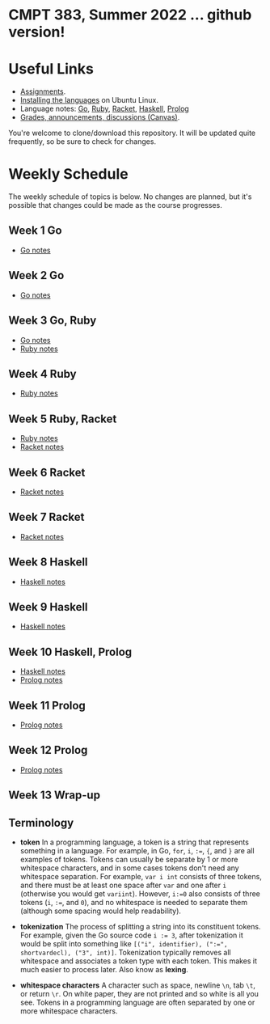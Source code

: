 # CMPT 383, Summer 2022 ... github version!

# Useful Links

- [Assignments](assignments/assignments.md).
- [Installing the languages](install.md) on Ubuntu Linux.
- Language notes: [Go](languages/go/go_notes.md),
  [Ruby](languages/ruby/ruby_notes.md),
  [Racket](languages/racket/racket_notes.md),
  [Haskell](languages/haskell/haskell_notes.md),
  [Prolog](languages/prolog/prolog_notes.md)
- [Grades, announcements, discussions
  (Canvas)](https://canvas.sfu.ca/courses/70067).

You're welcome to clone/download this repository. It will be updated quite
frequently, so be sure to check for changes.


# Weekly Schedule

The weekly schedule of topics is below. No changes are planned, but it's
possible that changes could be made as the course progresses.

## Week 1 Go

- [Go notes](languages/go/go_notes.md) 

## Week 2 Go

- [Go notes](languages/go/go_notes.md) 

## Week 3 Go, Ruby

- [Go notes](languages/go/go_notes.md) 
- [Ruby notes](languages/ruby/ruby_notes.md)

## Week 4 Ruby
- [Ruby notes](languages/ruby/ruby_notes.md)

## Week 5 Ruby, Racket
- [Ruby notes](languages/ruby/ruby_notes.md)
- [Racket notes](languages/racket/racket_notes.md)

## Week 6 Racket
- [Racket notes](languages/racket/racket_notes.md)

## Week 7 Racket
- [Racket notes](languages/racket/racket_notes.md)

## Week 8 Haskell
- [Haskell notes](languages/haskell/haskell_notes.md)

## Week 9 Haskell
- [Haskell notes](languages/haskell/haskell_notes.md)

## Week 10 Haskell, Prolog
- [Haskell notes](languages/haskell/haskell_notes.md)
- [Prolog notes](languages/prolog/prolog_notes.md)

## Week 11 Prolog
- [Prolog notes](languages/prolog/prolog_notes.md)

## Week 12 Prolog
- [Prolog notes](languages/prolog/prolog_notes.md)

## Week 13 Wrap-up


## Terminology

- **token** In a programming language, a token is a string that represents
  something in a language. For example, in Go, `for`, `i`, `:=`, `{`, and `}`
  are all examples of tokens. Tokens can usually be separate by 1 or more
  whitespace characters, and in some cases tokens don't need any whitespace
  separation. For example, `var i int` consists of three tokens, and there
  must be at least one space after `var` and one after `i` (otherwise you
  would get `variint`). However, `i:=0` also consists of three tokens (`i`,
  `:=`, and `0`), and no whitespace is needed to separate them (although some
  spacing would help readability).

- **tokenization** The process of splitting a string into its constituent
  tokens. For example, given the Go source code `i := 3`, after tokenization
  it would be split into something like `[("i", identifier), (":=",
  shortvardecl), ("3", int)]`. Tokenization typically removes all whitespace
  and associates a token type with each token. This makes it much easier to
  process later. Also know as **lexing**.

- **whitespace characters** A character such as space, newline `\n`, tab `\t`,
  or return `\r`. On white paper, they are not printed and so white is all you
  see. Tokens in a programming language are often separated by one or more
  whitespace characters.
